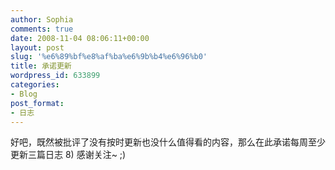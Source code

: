 ```yaml
---
author: Sophia
comments: true
date: 2008-11-04 08:06:11+00:00
layout: post
slug: '%e6%89%bf%e8%af%ba%e6%9b%b4%e6%96%b0'
title: 承诺更新
wordpress_id: 633899
categories:
- Blog
post_format:
- 日志
---
```


好吧，既然被批评了没有按时更新也没什么值得看的内容，那么在此承诺每周至少更新三篇日志 8) 感谢关注~ ;) 
